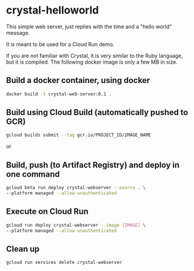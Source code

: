 # crystal-helloworld

This simple web server, just replies with the time
and a "hello world" message.

It is meant to be used for a Cloud Run demo.

If you are not familiar with Crystal, it is very similar
to the Ruby language, but it is compiled.  The following
docker image is only a few MB in size.

## Build a docker container, using docker
``` bash
docker build -t crystal-web-server:0.1 .
```

## Build using Cloud Build (automatically pushed to GCR)
``` bash
gcloud builds submit --tag gcr.io/PROJECT_ID/IMAGE_NAME
```

or

## Build, push (to Artifact Registry) and deploy in one command
``` bash
gcloud beta run deploy crystal-webserver --source . \
--platform managed --allow-unauthenticated
```

## Execute on Cloud Run
``` bash
gcloud run deploy crystal-webserver --image [IMAGE] \
--platform managed --allow-unauthenticated
```

## Clean up
``` bash
gcloud run services delete crystal-webserver
```
